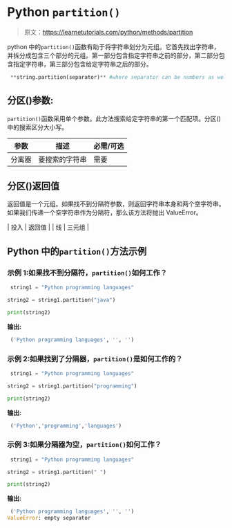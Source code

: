 # Python `partition()`

> 原文：<https://learnetutorials.com/python/methods/partition>

python 中的`partition()`函数有助于将字符串划分为元组。它首先找出字符串，并拆分成包含三个部分的元组。第一部分包含指定字符串之前的部分，第二部分包含指定字符串，第三部分包含给定字符串之后的部分。

```py
 **string.partition(separator)** #where separator can be numbers as well as symbols 

```

## 分区()参数:

`partition()`函数采用单个参数。此方法搜索给定字符串的第一个匹配项。分区()中的搜索区分大小写。

| 参数 | 描述 | 必需/可选 |
| --- | --- | --- |
| 分离器 | 要搜索的字符串 | 需要 |

## 分区()返回值

返回值是一个元组。如果找不到分隔符参数，则返回字符串本身和两个空字符串。如果我们传递一个空字符串作为分隔符，那么该方法将抛出 ValueError。

| 投入 | 返回值 |
| 线 | 三元组 |

## Python 中的`partition()`方法示例

### 示例 1:如果找不到分隔符，`partition()`如何工作？

```py
 string1 = "Python programming languages"

string2 = string1.partition("java")

print(string2) 

```

**输出:**

```py
 ('Python programming languages', '', '') 
```

### 示例 2:如果找到了分隔器，`partition()`是如何工作的？

```py
 string1 = "Python programming languages"

string2 = string1.partition("programming")

print(string2) 

```

**输出:**

```py
 ('Python','programming','languages') 
```

### 示例 3:如果分隔器为空，`partition()`如何工作？

```py
 string1 = "Python programming languages"

string2 = string1.partition(" ")

print(string2) 

```

**输出:**

```py
 ('Python programming languages', '', '')
ValueError: empty separator 
```
